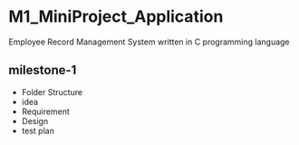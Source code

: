 # M1_MiniProject_Application
Employee Record Management System written in C programming language

 ## milestone-1
 * Folder Structure 
 * idea 
 * Requirement
 * Design
 * test plan
